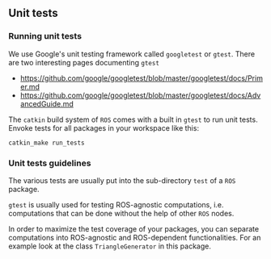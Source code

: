 ## Unit tests
### Running unit tests
We use Google's unit testing framework called ```googletest``` or ```gtest```. There are two interesting pages documenting ```gtest```

* https://github.com/google/googletest/blob/master/googletest/docs/Primer.md
* https://github.com/google/googletest/blob/master/googletest/docs/AdvancedGuide.md

The ```catkin``` build system of ```ROS``` comes with a built in ```gtest``` to run unit tests. Envoke tests for all packages in your workspace like this:
```shell
catkin_make run_tests
```

### Unit tests guidelines
The various tests are usually put into the sub-directory ```test``` of a ```ROS``` package. 

```gtest``` is usually used for testing ROS-agnostic computations, i.e. computations that can be done without the help of other ```ROS``` nodes.

In order to maximize the test coverage of your packages, you can separate computations into ROS-agnostic and ROS-dependent functionalities. For an example look at the class ```TriangleGenerator``` in this package.
